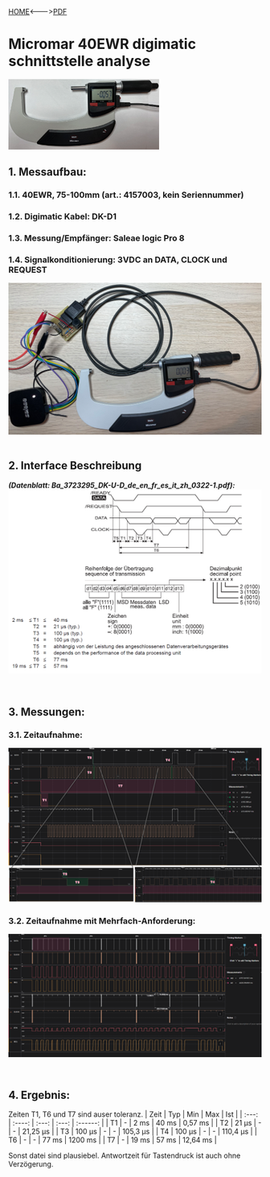 [HOME](../Deckblatt_Digimatic_analyse.md)<--->[PDF](40EWR_Digimatic_analyse.pdf)
# Micromar 40EWR digimatic schnittstelle analyse
<img src="device.png" width="300px"><br>
## 1. Messaufbau:
### 1.1. 40EWR, 75-100mm (art.: 4157003, kein Seriennummer)
### 1.2. Digimatic Kabel: DK-D1
### 1.3. Messung/Empfänger: Saleae logic Pro 8
### 1.4. Signalkonditionierung: 3VDC an DATA, CLOCK und REQUEST
<img src="setup.png" width="600px">
<div style="page-break-after: always;"></div><br>

## 2. Interface Beschreibung
***(Datenblatt: Ba_3723295_DK-U-D_de_en_fr_es_it_zh_0322-1.pdf):***<br>
<img src="digi_def_6.png" width="600px">
<div style="page-break-after: always;"></div><br>

## 3. Messungen:
### 3.1. Zeitaufnahme:
![image](_Docs_/Digimatic_analyse/Micromar_40EWR/meas.png)
### 3.2. Zeitaufnahme mit Mehrfach-Anforderung:
![image](_Docs_/Digimatic_analyse/Micromar_40EWR/multi.png)
<div style="page-break-after: always;"></div><br>

## 4. Ergebnis:
Zeiten T1, T6 und T7 sind auser toleranz.
| Zeit  |  Typ   |  Min  |  Max  |   Ist    |
| :---: | :----: | :---: | :---: | :------: |
|  T1   |   -    | 2 ms  | 40 ms | 0,57 ms  |
|  T2   | 21 µs  |   -   |   -   | 21,25 µs |
|  T3   | 100 µs |   -   |   -   | 105,3 µs |
|  T4   | 100 µs |   -   |   -   | 110,4 µs |
|  T6   |   -    |   -   | 77 ms | 1200 ms  |
|  T7   |   -    | 19 ms | 57 ms | 12,64 ms |

Sonst datei sind plausiebel.
Antwortzeit für Tastendruck ist auch ohne Verzögerung.